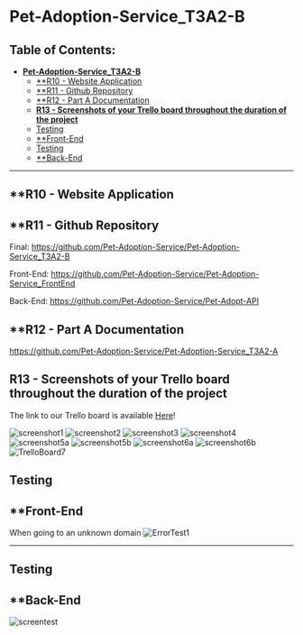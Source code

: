 # **Pet-Adoption-Service_T3A2-B**

## **Table of Contents:** <!-- omit in toc -->
- [**Pet-Adoption-Service\_T3A2-B**](#pet-adoption-service_t3a2-b)
  - [\*\*R10 - Website Application](#r10---website-application)
  - [\*\*R11 - Github Repository](#r11---github-repository)
  - [\*\*R12 - Part A Documentation](#r12---part-a-documentation)
  - [**R13 - Screenshots of your Trello board throughout the duration of the project**](#r13---screenshots-of-your-trello-board-throughout-the-duration-of-the-project)
  - [Testing](#testing)
  - [\*\*Front-End](#front-end)
  - [Testing](#testing-1)
  - [\*\*Back-End](#back-end)

---

## **R10 - Website Application


## **R11 - Github Repository
Final: https://github.com/Pet-Adoption-Service/Pet-Adoption-Service_T3A2-B

Front-End: https://github.com/Pet-Adoption-Service/Pet-Adoption-Service_FrontEnd

Back-End: https://github.com/Pet-Adoption-Service/Pet-Adopt-API



## **R12 - Part A Documentation
https://github.com/Pet-Adoption-Service/Pet-Adoption-Service_T3A2-A

## **R13 - Screenshots of your Trello board throughout the duration of the project**

The link to our Trello board is available [Here](https://trello.com/b/XB2z1h7g
)!

![screenshot1](docs/images/Screenshot1.png)
![screenshot2](docs/images/Screenshot2.png)
![screenshot3](docs/images/Screenshot3.png)
![screenshot4](docs/images/Screenshot4.png)
![screenshot5a](docs/images/Screenshot5a.png)
![screenshot5b](docs/images/Screenshot5b.png)
![screenshot6a](docs/images/Screenshot6a.png)
![screenshot6b](docs/images/Screenshot6b.png)
![TrelloBoard7](docs/images/TrelloBoard7.png)

## Testing
## **Front-End 
When going to an unknown domain
![ErrorTest1](docs/images/errortest.png)

---

## Testing
## **Back-End 
![screentest](docs/images/screentest.png)
